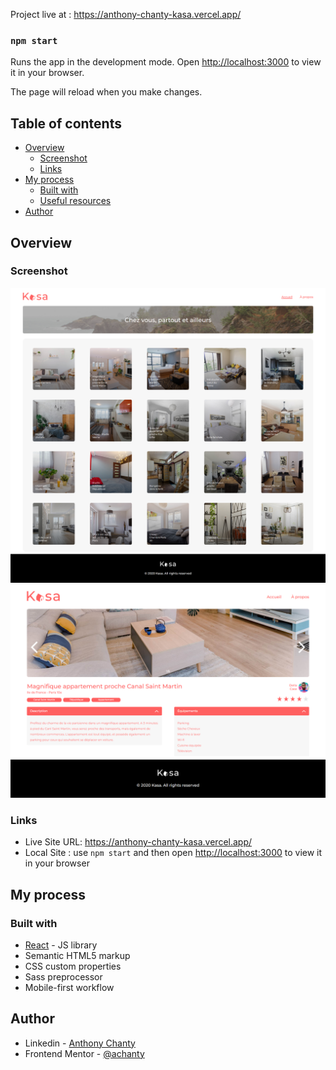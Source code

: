 Project live at : https://anthony-chanty-kasa.vercel.app/

### `npm start`

Runs the app in the development mode.
Open [http://localhost:3000](http://localhost:3000) to view it in your browser.

The page will reload when you make changes.

## Table of contents

-  [Overview](#overview)
   -  [Screenshot](#screenshot)
   -  [Links](#links)
-  [My process](#my-process)
   -  [Built with](#built-with)
   -  [Useful resources](#useful-resources)
-  [Author](#author)

## Overview

### Screenshot

![](./src/assets/img/screenshot1.png)
![](./src/assets/img/screenshot2.png)

### Links

-  Live Site URL: https://anthony-chanty-kasa.vercel.app/
-  Local Site : use `npm start` and then open [http://localhost:3000](http://localhost:3000) to view it in your browser

## My process

### Built with

-  [React](https://reactjs.org/) - JS library
-  Semantic HTML5 markup
-  CSS custom properties
-  Sass preprocessor
-  Mobile-first workflow

## Author

-  Linkedin - [Anthony Chanty](https://www.linkedin.com/in/anthony-c-a925a6172/)
-  Frontend Mentor - [@achanty](https://www.frontendmentor.io/profile/AChanty)
